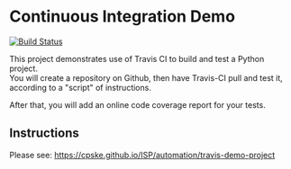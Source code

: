 Continuous Integration Demo
============================
[![Build Status](https://app.travis-ci.com/patkamon/demo-pyci.svg?branch=master)](https://app.travis-ci.com/patkamon/demo-pyci)

This project demonstrates use of Travis CI to build and test a Python project.  
You will create a repository on Github, then have Travis-CI pull and test it,
according to a "script" of instructions.

After that, you will add an online code coverage report for your tests.

## Instructions

Please see: https://cpske.github.io/ISP/automation/travis-demo-project
